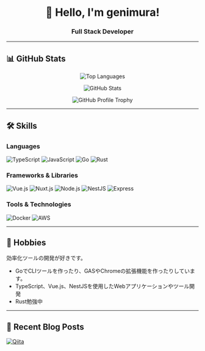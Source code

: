 <div align="center">

# 👋 Hello, I'm genimura!

### Full Stack Developer 


</div>

---

## 📊 GitHub Stats

<div align="center">

![Top Languages](https://github-readme-stats-34bu-fr2ryrlxh-generonishimuras-projects.vercel.app/api/top-langs?username=generonishimura&show_icons=true&locale=en&layout=compact&theme=chartreuse-dark&count_private=true)

![GitHub Stats](https://github-readme-stats-34bu-fr2ryrlxh-generonishimuras-projects.vercel.app/api?username=generonishimura&show_icons=true&locale=en&theme=chartreuse-dark&width=410&count_private=true)

![GitHub Profile Trophy](https://github-profile-trophy.vercel.app/?username=generonishimura&theme=juicyfresh&no-bg=true)

</div>

---

## 🛠️ Skills

### Languages
![TypeScript](https://img.shields.io/badge/TypeScript-007ACC?style=for-the-badge&logo=typescript&logoColor=white)
![JavaScript](https://img.shields.io/badge/JavaScript-F7DF1E?style=for-the-badge&logo=javascript&logoColor=black)
![Go](https://img.shields.io/badge/Go-00ADD8?style=for-the-badge&logo=go&logoColor=white)
![Rust](https://img.shields.io/badge/Rust-000000?style=for-the-badge&logo=rust&logoColor=white)

### Frameworks & Libraries
![Vue.js](https://img.shields.io/badge/Vue.js-35495E?style=for-the-badge&logo=vue.js&logoColor=4FC08D)
![Nuxt.js](https://img.shields.io/badge/Nuxt.js-00C58E?style=for-the-badge&logo=nuxt.js&logoColor=white)
![Node.js](https://img.shields.io/badge/Node.js-43853D?style=for-the-badge&logo=node.js&logoColor=white)
![NestJS](https://img.shields.io/badge/NestJS-E0234E?style=for-the-badge&logo=nestjs&logoColor=white)
![Express](https://img.shields.io/badge/Express-000000?style=for-the-badge&logo=express&logoColor=white)

### Tools & Technologies
![Docker](https://img.shields.io/badge/Docker-2496ED?style=for-the-badge&logo=docker&logoColor=white)
![AWS](https://img.shields.io/badge/AWS-232F3E?style=for-the-badge&logo=amazon-aws&logoColor=white)

---

## 💼 Hobbies

効率化ツールの開発が好きです。

- GoでCLIツールを作ったり、GASやChromeの拡張機能を作ったりしています。
- TypeScript、Vue.js、NestJSを使用したWebアプリケーションやツール開発
- Rust勉強中

---

## 📝 Recent Blog Posts

[![Qiita](https://img.shields.io/badge/Qiita-55C500?style=for-the-badge&logo=qiita&logoColor=white)](https://qiita.com/genimura)
